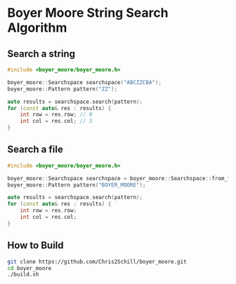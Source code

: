 
# Boyer Moore String Search Algorithm

## Search a string
```C++
#include <boyer_moore/boyer_moore.h>

boyer_moore::Searchspace searchspace("ABCZZCBA");
boyer_moore::Pattern pattern("ZZ");

auto results = searchspace.search(pattern);
for (const auto& res : results) {
    int row = res.row; // 0
    int col = res.col; // 3
}
```

## Search a file
```C++
#include <boyer_moore/boyer_moore.h>

boyer_moore::Searchspace searchspace = boyer_moore::Searchspace::from_file("searchspace.txt");
boyer_moore::Pattern pattern("BOYER_MOORE");

auto results = searchspace.search(pattern);
for (const auto& res : results) {
    int row = res.row;
    int col = res.col;
}
```

## How to Build
```bash
git clone https://github.com/Chris2Schill/boyer_moore.git
cd boyer_moore
./build.sh
```
